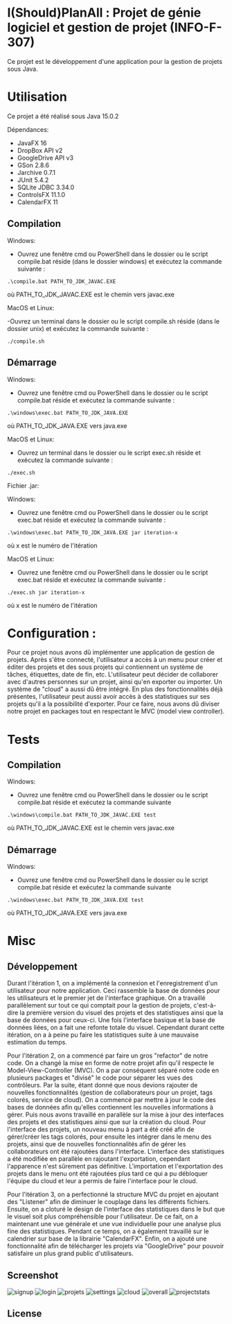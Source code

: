 # I(Should)PlanAll : Projet de génie logiciel et gestion de projet (INFO-F-307)

Ce projet est le développement d'une application pour la gestion de projets sous Java.

# Utilisation

Ce projet a été réalisé sous Java 15.0.2

Dépendances:

- JavaFX 16
- DropBox API v2
- GoogleDrive API v3
- GSon 2.8.6
- Jarchive 0.7.1
- JUnit 5.4.2
- SQLite JDBC 3.34.0
- ControlsFX 11.1.0
- CalendarFX 11

## Compilation

Windows:

- Ouvrez une fenêtre cmd ou PowerShell dans le dossier ou le script compile.bat réside (dans le dossier windows) et exécutez la commande suivante :

`.\compile.bat PATH_TO_JDK_JAVAC.EXE`

où PATH_TO_JDK_JAVAC.EXE est le chemin vers javac.exe

MacOS et Linux:

-Ouvrez un terminal dans le dossier ou le script compile.sh réside (dans le dossier unix) et exécutez la commande suivante :

`./compile.sh`

## Démarrage

Windows:

- Ouvrez une fenêtre cmd ou PowerShell dans le dossier ou le script compile.bat réside et exécutez la commande suivante :

`.\windows\exec.bat PATH_TO_JDK_JAVA.EXE`

où PATH_TO_JDK_JAVA.EXE vers java.exe

MacOS et Linux:

- Ouvrez un terminal dans le dossier ou le script exec.sh réside et exécutez la commande suivante :

`./exec.sh`

Fichier .jar:

Windows:

- Ouvrez une fenêtre cmd ou PowerShell dans le dossier ou le script exec.bat réside et exécutez la commande suivante :

`.\windows\exec.bat PATH_TO_JDK_JAVA.EXE jar iteration-x`

où x est le numéro de l'itération

MacOS et Linux:
 
- Ouvrez une fenêtre cmd ou PowerShell dans le dossier ou le script exec.bat réside et exécutez la commande suivante :

`./exec.sh jar iteration-x`

où x est le numéro de l'itération

# Configuration :

Pour ce projet nous avons dû implémenter une application de gestion de projets. Après s'être connecté, l'utilisateur a
accès à un menu pour créer et éditer des projets et des sous projets qui contiennent un système de tâches, étiquettes,
date de fin, etc. L'utilisateur peut décider de collaborer avec d'autres personnes sur un projet, ainsi qu'en exporter
ou importer. Un système de "cloud" a aussi dû être intégré. En plus des fonctionnalités déjà présentes, l'utilisateur
peut aussi avoir accès à des statistiques sur ses projets qu'il a la possibilité d'exporter. Pour ce faire, nous avons
dû diviser notre projet en packages tout en respectant le MVC (model view controller).

# Tests

## Compilation

Windows:

- Ouvrez une fenêtre cmd ou PowerShell dans le dossier ou le script compile.bat réside et exécutez la commande suivante

`.\windows\compile.bat PATH_TO_JDK_JAVAC.EXE test`

où PATH_TO_JDK_JAVAC.EXE est le chemin vers javac.exe

## Démarrage

Windows:

- Ouvrez une fenêtre cmd ou PowerShell dans le dossier ou le script compile.bat réside et exécutez la commande suivante

`.\windows\exec.bat PATH_TO_JDK_JAVA.EXE test`

où PATH_TO_JDK_JAVA.EXE vers java.exe

# Misc

## Développement
Durant l'itération 1, on a implémenté la connexion et l'enregistrement d'un utilisateur pour notre application. Ceci rassemble la base de données pour les utilisateurs et le premier jet de l'interface graphique. On a travaillé parallèlement sur tout ce qui comptait pour la gestion de projets, c'est-à-dire la première version du visuel des projets et des statistiques ainsi que la base de données pour ceux-ci. Une fois l'interface basique et la base de données liées, on a fait une refonte totale du visuel. Cependant durant cette itération, on a à peine pu faire les statistiques suite à une mauvaise estimation du temps.

Pour l'itération 2, on a commencé par faire un gros "refactor" de notre code. On a changé la mise en forme de notre projet afin qu'il respecte le Model-View-Controller (MVC). On a par conséquent séparé notre code en plusieurs packages et "divisé" le code pour séparer les vues des contrôleurs. Par la suite, étant donné que nous devions rajouter de nouvelles fonctionnalités (gestion de collaborateurs pour un projet, tags colorés, service de cloud). On a commencé par mettre à jour le code des bases de données afin qu'elles contiennent les nouvelles informations à gérer. Puis nous avons travaillé en parallèle sur la mise à jour des interfaces des projets et des statistiques ainsi que sur la création du cloud. Pour l'interface des projets, un nouveau menu à part a été créé afin de gérer/créer les tags colorés, pour ensuite les intégrer dans le menu des projets, ainsi que de nouvelles fonctionnalités afin de gérer les collaborateurs ont été rajoutées dans l'interface. L'interface des statistiques a été modifiée en parallèle en rajoutant l'exportation, cependant l'apparence n'est sûrement pas définitive. L'importation et l'exportation des projets dans le menu ont été rajoutées plus tard ce qui a pu débloquer l'équipe du cloud et leur a permis de faire l'interface pour le cloud.

Pour l'itération 3, on a perfectionné la structure MVC du projet en ajoutant des "Listener" afin de diminuer le couplage dans les différents fichiers. Ensuite, on a cloturé le design de l'interface des statistiques dans le but que le visuel soit plus compréhensible pour l'utilisateur. De ce fait, on a maintenant une vue générale et une vue individuelle pour une analyse plus fine des statistiques. Pendant ce temps, on a également travaillé sur le calendrier sur base de la librairie "CalendarFX". Enfin, on a ajouté une fonctionnalité afin de télécharger les projets via "GoogleDrive" pour pouvoir satisfaire un plus grand public d'utilisateurs.

## Screenshot
![signup](https://user-images.githubusercontent.com/33431271/112816753-03460200-9082-11eb-92de-fd46c727796f.PNG)
![login](https://user-images.githubusercontent.com/33431271/112816761-050fc580-9082-11eb-88ad-2a758668ddbd.PNG)
![projets](https://user-images.githubusercontent.com/33431271/116112919-537fa680-a6b8-11eb-90cb-7ac83e89539a.PNG)
![settings](https://user-images.githubusercontent.com/33431271/116112561-f552c380-a6b7-11eb-830e-90c832cd3114.PNG)
![cloud](https://user-images.githubusercontent.com/33431271/116112587-fb48a480-a6b7-11eb-955f-aec80cc15d7f.PNG)
![overall](https://user-images.githubusercontent.com/33431271/116119986-592cba80-a6bf-11eb-988f-01c9a328a3aa.PNG)
![projectstats](https://user-images.githubusercontent.com/33431271/116119995-5a5de780-a6bf-11eb-80f5-ec9d57368543.PNG)



## License
